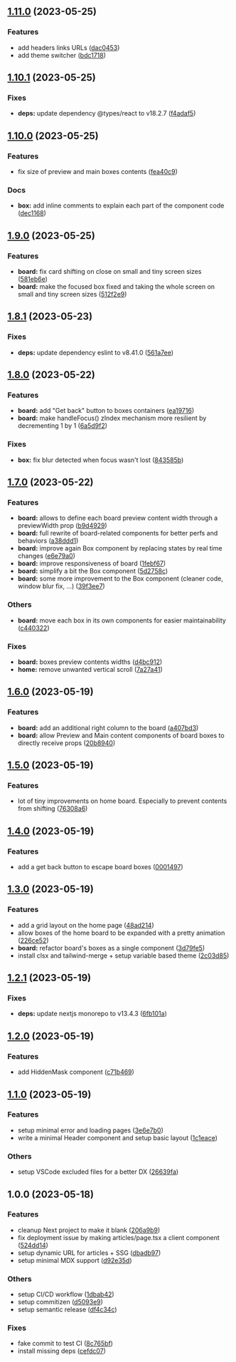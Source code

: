 ## [1.11.0](https://github.com/LilaRest/website/compare/v1.10.1...v1.11.0) (2023-05-25)


### Features

* add headers links URLs ([dac0453](https://github.com/LilaRest/website/commit/dac04534148cceca08c0d1228f54d0b0e80fa0fa))
* add theme switcher ([bdc1718](https://github.com/LilaRest/website/commit/bdc17183c9d8051d1316eac267ba0d431dde5f4a))

## [1.10.1](https://github.com/LilaRest/website/compare/v1.10.0...v1.10.1) (2023-05-25)


### Fixes

* **deps:** update dependency @types/react to v18.2.7 ([f4adaf5](https://github.com/LilaRest/website/commit/f4adaf5e6c721a51569e71a3b831cc0d139082d7))

## [1.10.0](https://github.com/LilaRest/website/compare/v1.9.0...v1.10.0) (2023-05-25)


### Features

* fix size of preview and main boxes contents ([fea40c9](https://github.com/LilaRest/website/commit/fea40c94f15979aede5b179cc5a8309c9f028ded))


### Docs

* **box:** add inline comments to explain each part of the component code ([dec1168](https://github.com/LilaRest/website/commit/dec11683fa4822a662a55cf37fcb3fc46b5d9203))

## [1.9.0](https://github.com/LilaRest/website/compare/v1.8.1...v1.9.0) (2023-05-25)


### Features

* **board:** fix card shifting on close on small and tiny screen sizes ([581eb6e](https://github.com/LilaRest/website/commit/581eb6e3a1f24b7be9523713eaea58329e9c27ed))
* **board:** make the focused box fixed and taking the whole screen on small and tiny screen sizes ([512f2e9](https://github.com/LilaRest/website/commit/512f2e9fb76d88d68b6ca5654cc7a96143bcc270))

## [1.8.1](https://github.com/LilaRest/website/compare/v1.8.0...v1.8.1) (2023-05-23)


### Fixes

* **deps:** update dependency eslint to v8.41.0 ([561a7ee](https://github.com/LilaRest/website/commit/561a7ee7ce40ed4f9be5c7a8edc4eeab40a24a96))

## [1.8.0](https://github.com/LilaRest/website/compare/v1.7.0...v1.8.0) (2023-05-22)


### Features

* **board:** add "Get back" button to boxes containers ([ea19716](https://github.com/LilaRest/website/commit/ea197167fae5658fa5c81fa54f706a7d74f4c79b))
* **board:** make handleFocus() zIndex mechanism more resilient by decrementing 1 by 1 ([6a5d9f2](https://github.com/LilaRest/website/commit/6a5d9f2a245a6d6198227653829b9a99378bbb34))


### Fixes

* **box:** fix blur detected when focus wasn't lost ([843585b](https://github.com/LilaRest/website/commit/843585b4d5f4441f61d56f1991086e3de34a63df))

## [1.7.0](https://github.com/LilaRest/website/compare/v1.6.0...v1.7.0) (2023-05-22)


### Features

* **board:** allows to define each board preview content width through a previewWidth prop ([b9d4929](https://github.com/LilaRest/website/commit/b9d4929d4ed50cd93065911266150be617a3d5c1))
* **board:** full rewrite of board-related components for better perfs and behaviors ([a38ddd1](https://github.com/LilaRest/website/commit/a38ddd1570412a20779eaf26a1f55627a98d6807))
* **board:** improve again Box component by replacing states by real time changes ([e6e79a0](https://github.com/LilaRest/website/commit/e6e79a04d13db4d8484be71a4514065ca8c762b3))
* **board:** improve responsiveness of board ([1febf67](https://github.com/LilaRest/website/commit/1febf6702e4d38c25e10546bbed5904b5281e792))
* **board:** simplify a bit the Box component ([5d2758c](https://github.com/LilaRest/website/commit/5d2758cd25ac3ab14518eaf2e01970c22761c7c9))
* **board:** some more improvement to the Box component (cleaner code, window blur fix, ...) ([39f3ee7](https://github.com/LilaRest/website/commit/39f3ee7d21b0aa597222ce385eb15a02494beb08))


### Others

* **board:** move each box in its own components for easier maintainability ([c440322](https://github.com/LilaRest/website/commit/c440322f69debbae1ae1cdda476c6709f61d4a5e))


### Fixes

* **board:** boxes preview contents widths ([d4bc912](https://github.com/LilaRest/website/commit/d4bc91256af4dfc9c5fd1559a363d51c90d329ee))
* **home:** remove unwanted vertical scroll ([7a27a41](https://github.com/LilaRest/website/commit/7a27a41c0be0d42c5646d1f6517aab747c7bf203))

## [1.6.0](https://github.com/LilaRest/website/compare/v1.5.0...v1.6.0) (2023-05-19)


### Features

* **board:** add an additional right column to the board ([a407bd3](https://github.com/LilaRest/website/commit/a407bd3296f4f56138ce551d4289c414b2215c05))
* **board:** allow Preview and Main content components of board boxes to directly receive props ([20b8940](https://github.com/LilaRest/website/commit/20b8940dc8ef35d6dce665aa522690a3dc3ef144))

## [1.5.0](https://github.com/LilaRest/website/compare/v1.4.0...v1.5.0) (2023-05-19)


### Features

* lot of tiny improvements on home board. Especially to prevent contents from shifting ([76308a6](https://github.com/LilaRest/website/commit/76308a636c3932a9f76e8f4e3a7dd5b263b432d3))

## [1.4.0](https://github.com/LilaRest/website/compare/v1.3.0...v1.4.0) (2023-05-19)


### Features

* add a get back button to escape board boxes ([0001497](https://github.com/LilaRest/website/commit/00014976371340a06221452b5a69e5b41306ad72))

## [1.3.0](https://github.com/LilaRest/website/compare/v1.2.1...v1.3.0) (2023-05-19)


### Features

* add a grid layout on the home page ([48ad214](https://github.com/LilaRest/website/commit/48ad2148ca24e209a80a0cb9f12b06366fb8b3e2))
* allow boxes of the home board to be expanded with a pretty animation ([226ce52](https://github.com/LilaRest/website/commit/226ce5248acbe7fd31be388af6f010cb9d21e653))
* **board:** refactor board's boxes as a single component ([3d79fe5](https://github.com/LilaRest/website/commit/3d79fe5f08e575b5544e953740d519743afa9f6b))
* install clsx and tailwind-merge + setup variable based theme ([2c03d85](https://github.com/LilaRest/website/commit/2c03d8529cf0b7713df8ecaf9e6acec403728fee))

## [1.2.1](https://github.com/LilaRest/website/compare/v1.2.0...v1.2.1) (2023-05-19)


### Fixes

* **deps:** update nextjs monorepo to v13.4.3 ([6fb101a](https://github.com/LilaRest/website/commit/6fb101a77ac6609c58f895e184cbbcf11065df67))

## [1.2.0](https://github.com/LilaRest/website/compare/v1.1.0...v1.2.0) (2023-05-19)


### Features

* add HiddenMask component ([c71b469](https://github.com/LilaRest/website/commit/c71b4690bba6b14608f77331e66a987a232eaf2a))

## [1.1.0](https://github.com/LilaRest/website/compare/v1.0.0...v1.1.0) (2023-05-19)


### Features

* setup minimal error and loading pages ([3e6e7b0](https://github.com/LilaRest/website/commit/3e6e7b0ca12c5bc039683b049185583c10cb87f3))
* write a minimal Header component and setup basic layout ([1c1eace](https://github.com/LilaRest/website/commit/1c1eace058621eb8a9099d6cd467bb52d335839c))


### Others

* setup VSCode excluded files for a better DX ([26639fa](https://github.com/LilaRest/website/commit/26639faaf16a5d55ea6501ca31cfdd3fed5d14ac))

## 1.0.0 (2023-05-18)


### Features

* cleanup Next project to make it blank ([206a9b9](https://github.com/LilaRest/website/commit/206a9b94e393738dd3a7644c9dbc823f73016cd2))
* fix deployment issue by making articles/page.tsx a client component ([524dd14](https://github.com/LilaRest/website/commit/524dd14e4aae320d8dab1a4850990a5e24242fb3))
* setup dynamic URL for articles + SSG ([dbadb97](https://github.com/LilaRest/website/commit/dbadb97dd3008ea41b2459e5bb82eff914116344))
* setup minimal MDX support ([d92e35d](https://github.com/LilaRest/website/commit/d92e35de826d7b477da4fb34a3a9ba17a68185b2))


### Others

* setup CI/CD workflow ([1dbab42](https://github.com/LilaRest/website/commit/1dbab4266a263608e50616ab198b3a3a58951698))
* setup commitizen ([d5093e9](https://github.com/LilaRest/website/commit/d5093e90decc37669d784a51ac2478b578cacc3b))
* setup semantic release ([df4c34c](https://github.com/LilaRest/website/commit/df4c34c031c090b4c6f3aa23d0c6747977bc4969))


### Fixes

* fake commit to test CI ([8c765bf](https://github.com/LilaRest/website/commit/8c765bfaa715ad08176c491d57ce22fbc2cc2add))
* install missing deps ([cefdc07](https://github.com/LilaRest/website/commit/cefdc07853e3d9cd72e8f4edf81cf03799f2c2a1))
